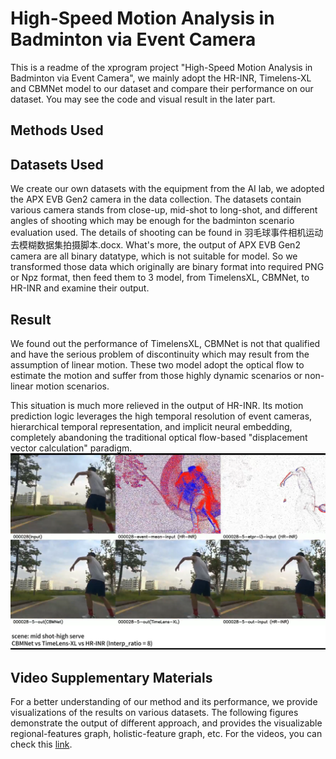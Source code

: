 # High-Speed Motion Analysis in Badminton via Event Camera
This is a readme of the xprogram project "High-Speed Motion Analysis in Badminton via Event Camera", we mainly adopt the HR-INR, Timelens-XL and CBMNet model to our dataset and compare their performance on our dataset. You may see the code and visual result in the later part.

## Methods Used


## Datasets Used
We create our own datasets with the equipment from the AI lab, we adopted the APX EVB Gen2 camera in the data collection. The datasets contain various camera stands from close-up, mid-shot to long-shot, and different angles of shooting which may be enough for the badminton scenario evaluation used. The details of shooting can be found in 羽毛球事件相机运动去模糊数据集拍摄脚本.docx. What's more, the output of APX EVB Gen2 camera are all binary datatype, which is not suitable for model. So we transformed those data which originally are binary format into required PNG or Npz format, then feed them to 3 model, from TimelensXL, CBMNet, to HR-INR and examine their output. 

## Result
We found out the performance of TimelensXL, CBMNet is not that qualified and have the serious problem of discontinuity which may result from the assumption of linear motion. These two model adopt the optical flow to estimate the motion and suffer from those highly dynamic scenarios or non-linear motion scenarios. 

This situation is much more relieved in the output of HR-INR. Its motion prediction logic leverages the high temporal resolution of event cameras, hierarchical temporal representation, and implicit neural embedding, completely abandoning the traditional optical flow-based "displacement vector calculation" paradigm.
![output of different models](./asset/1.png)

## Video Supplementary Materials
For a better understanding of our method and its performance, we provide visualizations of the results on various datasets. The following figures demonstrate the output of different approach, and provides the visualizable regional-features graph, holistic-feature graph, etc. For the videos, you can check this [link](https://hkustgz-my.sharepoint.com/:f:/g/personal/hqiang669_connect_hkust-gz_edu_cn/Evc6sNnP3CZJhSBra2MQRvcBWi-LfGeAANHdEVlavnVJUg?e=kld4pS).
